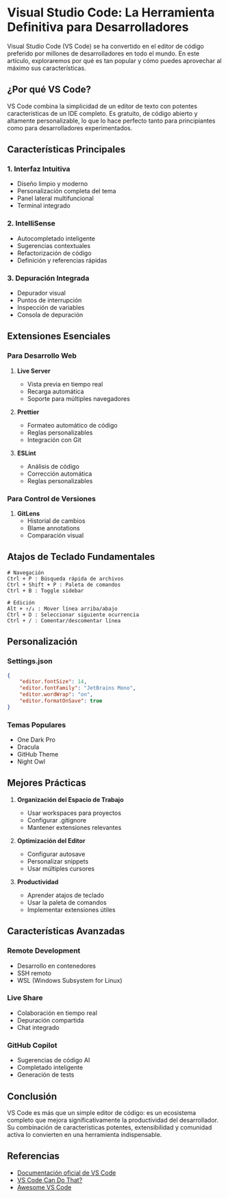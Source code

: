 # Visual Studio Code: La Herramienta Definitiva para Desarrolladores

Visual Studio Code (VS Code) se ha convertido en el editor de código preferido por millones de desarrolladores en todo el mundo. En este artículo, exploraremos por qué es tan popular y cómo puedes aprovechar al máximo sus características.

## ¿Por qué VS Code?

VS Code combina la simplicidad de un editor de texto con potentes características de un IDE completo. Es gratuito, de código abierto y altamente personalizable, lo que lo hace perfecto tanto para principiantes como para desarrolladores experimentados.

## Características Principales

### 1. Interfaz Intuitiva
- Diseño limpio y moderno
- Personalización completa del tema
- Panel lateral multifuncional
- Terminal integrado

### 2. IntelliSense
- Autocompletado inteligente
- Sugerencias contextuales
- Refactorización de código
- Definición y referencias rápidas

### 3. Depuración Integrada
- Depurador visual
- Puntos de interrupción
- Inspección de variables
- Consola de depuración

## Extensiones Esenciales

### Para Desarrollo Web
1. **Live Server**
   - Vista previa en tiempo real
   - Recarga automática
   - Soporte para múltiples navegadores

2. **Prettier**
   - Formateo automático de código
   - Reglas personalizables
   - Integración con Git

3. **ESLint**
   - Análisis de código
   - Corrección automática
   - Reglas personalizables

### Para Control de Versiones
1. **GitLens**
   - Historial de cambios
   - Blame annotations
   - Comparación visual

## Atajos de Teclado Fundamentales

```plaintext
# Navegación
Ctrl + P : Búsqueda rápida de archivos
Ctrl + Shift + P : Paleta de comandos
Ctrl + B : Toggle sidebar

# Edición
Alt + ↑/↓ : Mover línea arriba/abajo
Ctrl + D : Seleccionar siguiente ocurrencia
Ctrl + / : Comentar/descomentar línea
```

## Personalización

### Settings.json
```json
{
    "editor.fontSize": 14,
    "editor.fontFamily": "JetBrains Mono",
    "editor.wordWrap": "on",
    "editor.formatOnSave": true
}
```

### Temas Populares
- One Dark Pro
- Dracula
- GitHub Theme
- Night Owl

## Mejores Prácticas

1. **Organización del Espacio de Trabajo**
   - Usar workspaces para proyectos
   - Configurar .gitignore
   - Mantener extensiones relevantes

2. **Optimización del Editor**
   - Configurar autosave
   - Personalizar snippets
   - Usar múltiples cursores

3. **Productividad**
   - Aprender atajos de teclado
   - Usar la paleta de comandos
   - Implementar extensiones útiles

## Características Avanzadas

### Remote Development
- Desarrollo en contenedores
- SSH remoto
- WSL (Windows Subsystem for Linux)

### Live Share
- Colaboración en tiempo real
- Depuración compartida
- Chat integrado

### GitHub Copilot
- Sugerencias de código AI
- Completado inteligente
- Generación de tests

## Conclusión

VS Code es más que un simple editor de código: es un ecosistema completo que mejora significativamente la productividad del desarrollador. Su combinación de características potentes, extensibilidad y comunidad activa lo convierten en una herramienta indispensable.

## Referencias

- [Documentación oficial de VS Code](https://code.visualstudio.com/docs)
- [VS Code Can Do That?](https://vscodecandothat.com)
- [Awesome VS Code](https://github.com/viatsko/awesome-vscode) 